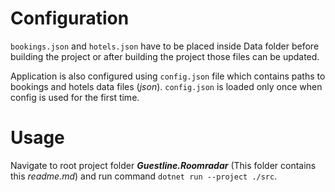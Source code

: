 # Configuration
`bookings.json` and `hotels.json` have to be placed inside Data folder before building the project or after building the project those files can be updated.

Application is also configured using `config.json` file which contains paths to bookings and hotels data files (*json*). `config.json` is loaded only once when config is used for the first time.

# Usage
Navigate to root project folder ***Guestline.Roomradar*** (This folder contains this *readme.md*) and run command `dotnet run --project ./src`.